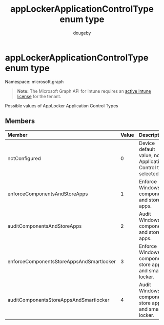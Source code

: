 ﻿---
title: "appLockerApplicationControlType enum type"
description: "Possible values of AppLocker Application Control Types"
author: "dougeby"
localization_priority: Normal
ms.prod: "intune"
doc_type: enumPageType
---

# appLockerApplicationControlType enum type

Namespace: microsoft.graph

> **Note:** The Microsoft Graph API for Intune requires an [active Intune license](https://go.microsoft.com/fwlink/?linkid=839381) for the tenant.

Possible values of AppLocker Application Control Types

## Members

| Member                                   | Value | Description                                                 |
| :--------------------------------------- | :---- | :---------------------------------------------------------- |
| notConfigured                            | 0     | Device default value, no Application Control type selected. |
| enforceComponentsAndStoreApps            | 1     | Enforce Windows component and store apps.                   |
| auditComponentsAndStoreApps              | 2     | Audit Windows component and store apps.                     |
| enforceComponentsStoreAppsAndSmartlocker | 3     | Enforce Windows components, store apps and smart locker.    |
| auditComponentsStoreAppsAndSmartlocker   | 4     | Audit Windows components, store apps and smart locker​.     |

